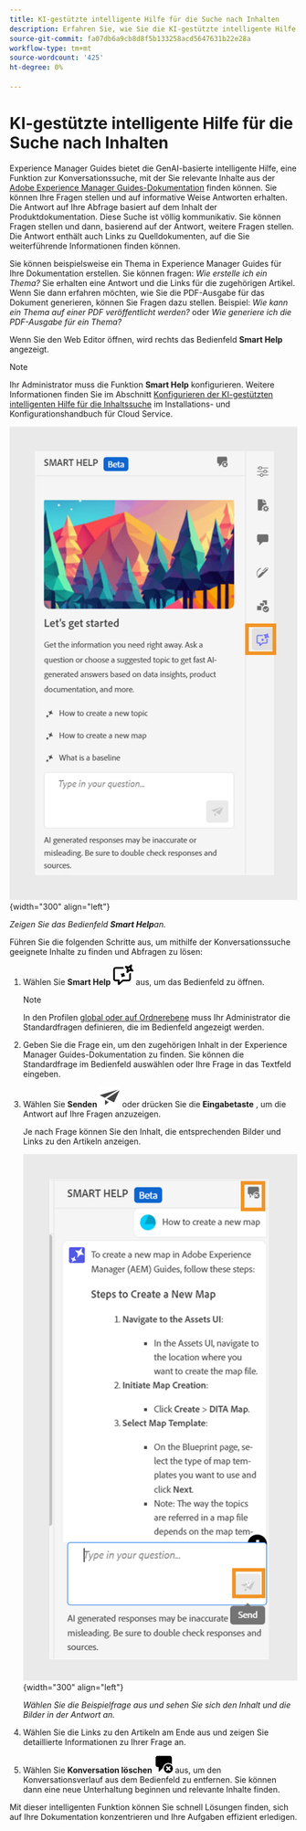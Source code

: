 ```yaml
---
title: KI-gestützte intelligente Hilfe für die Suche nach Inhalten
description: Erfahren Sie, wie Sie die KI-gestützte intelligente Hilfe im Web-Editor anzeigen und nutzen können.
source-git-commit: fa07db6a9cb8d8f5b133258acd5647631b22e28a
workflow-type: tm+mt
source-wordcount: '425'
ht-degree: 0%

---
```


# KI-gestützte intelligente Hilfe für die Suche nach Inhalten



Experience Manager Guides bietet die GenAI-basierte intelligente Hilfe, eine Funktion zur Konversationssuche, mit der Sie relevante Inhalte aus der [Adobe Experience Manager Guides-Dokumentation](https://experienceleague.adobe.com/en/docs/experience-manager-guides/using/overview) finden können.
Sie können Ihre Fragen stellen und auf informative Weise Antworten erhalten. Die Antwort auf Ihre Abfrage basiert auf dem Inhalt der Produktdokumentation. Diese Suche ist völlig kommunikativ. Sie können Fragen stellen und dann, basierend auf der Antwort, weitere Fragen stellen. Die Antwort enthält auch Links zu Quelldokumenten, auf die Sie weiterführende Informationen finden können.

Sie können beispielsweise ein Thema in Experience Manager Guides für Ihre Dokumentation erstellen. Sie können fragen: *Wie erstelle ich ein Thema?* Sie erhalten eine Antwort und die Links für die zugehörigen Artikel. Wenn Sie dann erfahren möchten, wie Sie die PDF-Ausgabe für das Dokument generieren, können Sie Fragen dazu stellen. Beispiel: *Wie kann ein Thema auf einer PDF veröffentlicht werden?* oder *Wie generiere ich die PDF-Ausgabe für ein Thema?*



Wenn Sie den Web Editor öffnen, wird rechts das Bedienfeld **Smart Help** angezeigt.



>[!NOTE]
>
> Ihr Administrator muss die Funktion **Smart Help** konfigurieren. Weitere Informationen finden Sie im Abschnitt [Konfigurieren der KI-gestützten intelligenten Hilfe für die Inhaltssuche](../cs-install-guide/conf-smart-help.md) im Installations- und Konfigurationshandbuch für Cloud Service.

![Smart Help panel](images/smart-help-panel.png){width="300" align="left"}

*Zeigen Sie das Bedienfeld **Smart Help**an.*

Führen Sie die folgenden Schritte aus, um mithilfe der Konversationssuche geeignete Inhalte zu finden und Abfragen zu lösen:

1. Wählen Sie **Smart Help** ![Smart Help icon](images/smart-help-icon.svg) aus, um das Bedienfeld zu öffnen.



   >[!NOTE]
   >
   > In den Profilen [global oder auf Ordnerebene](../cs-install-guide/conf-folder-level.md#conf-ai-guides-assistant) muss Ihr Administrator die Standardfragen definieren, die im Bedienfeld angezeigt werden.

1. Geben Sie die Frage ein, um den zugehörigen Inhalt in der Experience Manager Guides-Dokumentation zu finden. Sie können die Standardfrage im Bedienfeld auswählen oder Ihre Frage in das Textfeld eingeben.

1. Wählen Sie **Senden** ![Symbol Senden](images/send-icon.svg) oder drücken Sie die **Eingabetaste** , um die Antwort auf Ihre Fragen anzuzeigen.

   Je nach Frage können Sie den Inhalt, die entsprechenden Bilder und Links zu den Artikeln anzeigen.

   ![Smart Help panel response](images/smart-help-panel-response.png){width="300" align="left"}


   *Wählen Sie die Beispielfrage aus und sehen Sie sich den Inhalt und die Bilder in der Antwort an.*





1. Wählen Sie die Links zu den Artikeln am Ende aus und zeigen Sie detaillierte Informationen zu Ihrer Frage an.


1. Wählen Sie **Konversation löschen** ![Konversation löschen](images/clear-conversation-icon.svg) aus, um den Konversationsverlauf aus dem Bedienfeld zu entfernen. Sie können dann eine neue Unterhaltung beginnen und relevante Inhalte finden.

Mit dieser intelligenten Funktion können Sie schnell Lösungen finden, sich auf Ihre Dokumentation konzentrieren und Ihre Aufgaben effizient erledigen.
